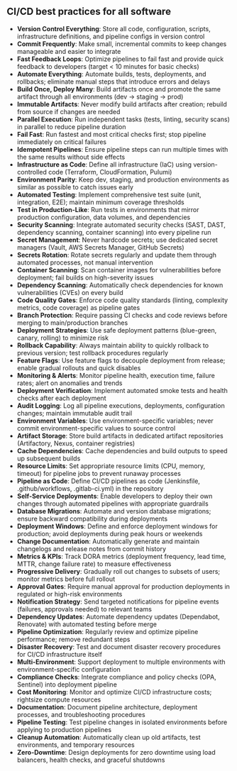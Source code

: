 ## CI/CD best practices for all software

- **Version Control Everything**: Store all code, configuration, scripts, infrastructure definitions, and pipeline configs in version control
- **Commit Frequently**: Make small, incremental commits to keep changes manageable and easier to integrate
- **Fast Feedback Loops**: Optimize pipelines to fail fast and provide quick feedback to developers (target < 10 minutes for basic checks)
- **Automate Everything**: Automate builds, tests, deployments, and rollbacks; eliminate manual steps that introduce errors and delays
- **Build Once, Deploy Many**: Build artifacts once and promote the same artifact through all environments (dev → staging → prod)
- **Immutable Artifacts**: Never modify build artifacts after creation; rebuild from source if changes are needed
- **Parallel Execution**: Run independent tasks (tests, linting, security scans) in parallel to reduce pipeline duration
- **Fail Fast**: Run fastest and most critical checks first; stop pipeline immediately on critical failures
- **Idempotent Pipelines**: Ensure pipeline steps can run multiple times with the same results without side effects
- **Infrastructure as Code**: Define all infrastructure (IaC) using version-controlled code (Terraform, CloudFormation, Pulumi)
- **Environment Parity**: Keep dev, staging, and production environments as similar as possible to catch issues early
- **Automated Testing**: Implement comprehensive test suite (unit, integration, E2E); maintain minimum coverage thresholds
- **Test in Production-Like**: Run tests in environments that mirror production configuration, data volumes, and dependencies
- **Security Scanning**: Integrate automated security checks (SAST, DAST, dependency scanning, container scanning) into every pipeline run
- **Secret Management**: Never hardcode secrets; use dedicated secret managers (Vault, AWS Secrets Manager, GitHub Secrets)
- **Secrets Rotation**: Rotate secrets regularly and update them through automated processes, not manual intervention
- **Container Scanning**: Scan container images for vulnerabilities before deployment; fail builds on high-severity issues
- **Dependency Scanning**: Automatically check dependencies for known vulnerabilities (CVEs) on every build
- **Code Quality Gates**: Enforce code quality standards (linting, complexity metrics, code coverage) as pipeline gates
- **Branch Protection**: Require passing CI checks and code reviews before merging to main/production branches
- **Deployment Strategies**: Use safe deployment patterns (blue-green, canary, rolling) to minimize risk
- **Rollback Capability**: Always maintain ability to quickly rollback to previous version; test rollback procedures regularly
- **Feature Flags**: Use feature flags to decouple deployment from release; enable gradual rollouts and quick disables
- **Monitoring & Alerts**: Monitor pipeline health, execution time, failure rates; alert on anomalies and trends
- **Deployment Verification**: Implement automated smoke tests and health checks after each deployment
- **Audit Logging**: Log all pipeline executions, deployments, configuration changes; maintain immutable audit trail
- **Environment Variables**: Use environment-specific variables; never commit environment-specific values to source control
- **Artifact Storage**: Store build artifacts in dedicated artifact repositories (Artifactory, Nexus, container registries)
- **Cache Dependencies**: Cache dependencies and build outputs to speed up subsequent builds
- **Resource Limits**: Set appropriate resource limits (CPU, memory, timeout) for pipeline jobs to prevent runaway processes
- **Pipeline as Code**: Define CI/CD pipelines as code (Jenkinsfile, .github/workflows, .gitlab-ci.yml) in the repository
- **Self-Service Deployments**: Enable developers to deploy their own changes through automated pipelines with appropriate guardrails
- **Database Migrations**: Automate and version database migrations; ensure backward compatibility during deployments
- **Deployment Windows**: Define and enforce deployment windows for production; avoid deployments during peak hours or weekends
- **Change Documentation**: Automatically generate and maintain changelogs and release notes from commit history
- **Metrics & KPIs**: Track DORA metrics (deployment frequency, lead time, MTTR, change failure rate) to measure effectiveness
- **Progressive Delivery**: Gradually roll out changes to subsets of users; monitor metrics before full rollout
- **Approval Gates**: Require manual approval for production deployments in regulated or high-risk environments
- **Notification Strategy**: Send targeted notifications for pipeline events (failures, approvals needed) to relevant teams
- **Dependency Updates**: Automate dependency updates (Dependabot, Renovate) with automated testing before merge
- **Pipeline Optimization**: Regularly review and optimize pipeline performance; remove redundant steps
- **Disaster Recovery**: Test and document disaster recovery procedures for CI/CD infrastructure itself
- **Multi-Environment**: Support deployment to multiple environments with environment-specific configuration
- **Compliance Checks**: Integrate compliance and policy checks (OPA, Sentinel) into deployment pipeline
- **Cost Monitoring**: Monitor and optimize CI/CD infrastructure costs; rightsize compute resources
- **Documentation**: Document pipeline architecture, deployment processes, and troubleshooting procedures
- **Pipeline Testing**: Test pipeline changes in isolated environments before applying to production pipelines
- **Cleanup Automation**: Automatically clean up old artifacts, test environments, and temporary resources
- **Zero-Downtime**: Design deployments for zero downtime using load balancers, health checks, and graceful shutdowns
